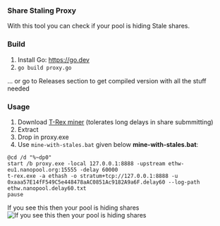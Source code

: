 ### Share Staling Proxy

With this tool you can check if your pool is hiding Stale shares.

### Build

1. Install Go: https://go.dev
2. `go build proxy.go`

... or go to Releases section to get compiled version with all the stuff needed

### Usage
1. Download [T-Rex miner](https://github.com/trexminer/T-Rex/releases) (tolerates long delays in share submmitting)
2. Extract
3. Drop in proxy.exe
4. Use `mine-with-stales.bat` given below
**mine-with-stales.bat**:
```
@cd /d "%~dp0"
start /b proxy.exe -local 127.0.0.1:8888 -upstream ethw-eu1.nanopool.org:15555 -delay 60000
t-rex.exe -a ethash -o stratum+tcp://127.0.0.1:8888 -u 0xaaa57E14fF549C5e448478aAC0851Ac9182A9a6F.delay60 --log-path ethw.nanopool.delay60.txt
pause
```

If you see this then your pool is hiding shares
![If you see this then your pool is hiding shares](https://i.imgur.com/aQeVQ8e.png)
